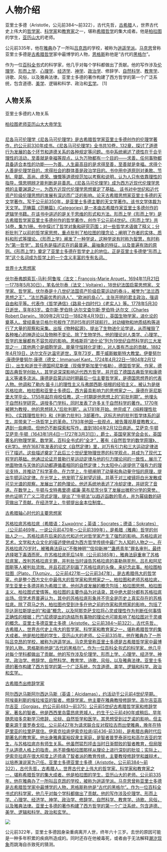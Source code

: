 #                                人物介绍

亚里士多德（Aristotle，公元前384～前322），古代先哲，[古希腊](https://baike.baidu.com/item/古希腊/14206?fromModule=lemma_inlink)人，世界古代史上伟大的[哲学家](https://baike.baidu.com/item/哲学家/3968?fromModule=lemma_inlink)、[科学家](https://baike.baidu.com/item/科学家/1210114?fromModule=lemma_inlink)和[教育家](https://baike.baidu.com/item/教育家/10341583?fromModule=lemma_inlink)之一，堪称[希腊哲学](https://baike.baidu.com/item/希腊哲学/8831966?fromModule=lemma_inlink)的集大成者。他是[柏拉图](https://baike.baidu.com/item/柏拉图/85471?fromModule=lemma_inlink)的学生，[亚历山大](https://baike.baidu.com/item/亚历山大/8196?fromModule=lemma_inlink)的老师。

公元前335年，他在[雅典](https://baike.baidu.com/item/雅典/588256?fromModule=lemma_inlink)办了一所叫[吕克昂](https://baike.baidu.com/item/吕克昂/8189009?fromModule=lemma_inlink)的学校，被称为[逍遥学派](https://baike.baidu.com/item/逍遥学派/6051262?fromModule=lemma_inlink)。[马克思](https://baike.baidu.com/item/马克思/161976?fromModule=lemma_inlink)曾称亚里士多德是[古希腊哲学](https://baike.baidu.com/item/古希腊哲学/24481?fromModule=lemma_inlink)家中最博学的人物，[恩格斯](https://baike.baidu.com/item/恩格斯/159912?fromModule=lemma_inlink)称他是“古代的[黑格尔](https://baike.baidu.com/item/黑格尔/149669?fromModule=lemma_inlink)”。

作为一位[百科全书](https://baike.baidu.com/item/百科全书/113479?fromModule=lemma_inlink)式的科学家，他几乎对每个学科都做出了贡献。他的写作涉及[伦理学](https://baike.baidu.com/item/伦理学/3712?fromModule=lemma_inlink)、[形而上学](https://baike.baidu.com/item/形而上学/13344939?fromModule=lemma_inlink)、[心理学](https://baike.baidu.com/item/心理学/6215?fromModule=lemma_inlink)、[经济学](https://baike.baidu.com/item/经济学/589379?fromModule=lemma_inlink)、[神学](https://baike.baidu.com/item/神学/2352809?fromModule=lemma_inlink)、[政治学](https://baike.baidu.com/item/政治学/1697?fromModule=lemma_inlink)、修辞学、[自然科学](https://baike.baidu.com/item/自然科学/260539?fromModule=lemma_inlink)、[教育学](https://baike.baidu.com/item/教育学/784408?fromModule=lemma_inlink)、诗歌、风俗，以及雅典法律。亚里士多德的著作构建了西方哲学的第一个广泛系统，包含道德、[美学](https://baike.baidu.com/item/美学/743?fromModule=lemma_inlink)、逻辑和科学、政治和[玄学](https://baike.baidu.com/item/玄学/101599?fromModule=lemma_inlink)。 [1] 

## 人物关系

亚里士多德的人物关系



[柏拉图老师](https://baike.baidu.com/item/柏拉图/85471?lemmaFrom=lemma_relation_starMap&fromModule=lemma_relation-starMap&lemmaIdFrom=26769)[亚历山大大帝学生](https://baike.baidu.com/item/亚历山大大帝/30529?lemmaFrom=lemma_relation_starMap&fromModule=lemma_relation-starMap&lemmaIdFrom=26769)

## 



[尼各马可伦理学《尼各马可伦理学》是古希腊哲学家亚里士多德创作的伦理学著作，约公元前330年成书。《尼各马可伦理学》全书共10卷，132章，探讨了道德行为发展的各个环节和道德关系的各种规定等问题。书中系统阐述了德性在于合乎理性的活动，至善就是幸福等观点，认为万物都有一个目的——求善，任何事物都具备适合本性的功能——为善。人生最高目的是求得至善，至善就是幸福。求得个人善是伦理学目的，求得社会的群体善是政治学目的。书中用中道原则对勇敢、节制、卑鄙、高尚、虚荣、慷慨等道德规范加以考察和说明，认为人只有依靠理性的指导，慎思明辨才能判断是非善恶。《尼各马可伦理学》成为西方近现代伦理学思想的主要渊源之一，为西方近现代伦理学思想奠定了基础。 该书对中世纪和近代资产阶级伦理思想的发展有深远而广泛的影响。](https://baike.baidu.com/item/尼各马可伦理学/1525483?lemmaFrom=lemma_starMap&fromModule=lemma_starMap&structureId=45bd8fd32d9dadb5b7d8108e&structureClickId=1525483&structureItemId=19986ed3ad281f3d663552ec&lemmaIdFrom=26769)[论天古希腊思想家亚里士多德的天文学著作。写于公元前350年，是亚里士多德主要的天文学著作。该书文学体裁为天文学。](https://baike.baidu.com/item/论天/22232552?lemmaFrom=lemma_starMap&fromModule=lemma_starMap&structureId=45bd8fd32d9dadb5b7d8108e&structureClickId=22232552&structureItemId=ca302112b8ed3240444629e4&lemmaIdFrom=26769)[范畴篇《范畴篇》(Categories) 是一本由古希腊作家亚里士多德创作的逻辑学书籍。在该书中讲述的是关于思维的形式和方法。](https://baike.baidu.com/item/范畴篇/12546646?lemmaFrom=lemma_starMap&fromModule=lemma_starMap&structureId=45bd8fd32d9dadb5b7d8108e&structureClickId=12546646&structureItemId=693724287319b208a13847d0&lemmaIdFrom=26769)[形而上学《形而上学》是古希腊哲学家亚里士多德创作的哲学著作，创作于公元前4世纪。《形而上学》共14卷，集为1册。书中探讨了哲学对象和研究范围；对一些哲学术语做了释义；分析批判了以前的哲学家思想，重点批判了柏拉图的理念论；阐明了作者的实体、质料和形式等理论。《形而上学》阐发了一种学说，这种学说有时称为智慧，有时称为“第一哲学”，其任务是描述实在的最普遍、最抽象的特征，以及普遍有效的原则。《形而上学》奠定了亚里士多德在哲学史上的地位。正是亚里士多德使“形而上学”这个名词成为哲学上的一个含义丰富的专有名词。](https://baike.baidu.com/item/形而上学/13344939?lemmaFrom=lemma_starMap&fromModule=lemma_starMap&structureId=45bd8fd32d9dadb5b7d8108e&structureClickId=13344939&structureItemId=d59481c0a9b4af8f9b31e686&lemmaIdFrom=26769)

[世界十大思想家](https://baike.baidu.com/starmap/view?nodeId=0c64d05c8f1b324119d96e5a&lemmaTitle=亚里士多德&lemmaId=26769&starMapFrom=lemma_starMap&fromModule=lemma_starMap)



[伏尔泰弗朗索瓦-马利·阿鲁埃（法文：François-Marie Arouet，1694年11月21日—1778年5月30日），笔名伏尔泰（法文：Voltaire），18世纪法国启蒙思想家、文学家、哲学家。伏尔泰是十八世纪法国资产阶级启蒙运动的泰斗，被誉为“法兰西思想之王”、“法兰西最优秀的诗人”、“欧洲的良心”。主张开明的君主政治，强调自由和平等。代表作《哲学通信》《路易十四时代》《老实人》等。1778年5月30日逝世，享年83岁。](https://baike.baidu.com/item/伏尔泰/5281?lemmaFrom=lemma_starMap&fromModule=lemma_starMap&structureId=0c64d05c8f1b324119d96e5a&structureClickId=5281&structureItemId=121b5b2a74dd075bb9eeb331&lemmaIdFrom=26769)[查尔斯·罗伯特·达尔文查尔斯·罗伯特·达尔文（Charles Robert Darwin，1809年2月12日—1882年4月19日），英国生物学家，进化论的奠基人。曾经乘坐贝格尔号舰作了历时5年的环球航行，对动植物和地质结构等进行了大量的观察和采集。出版《物种起源》，提出了生物进化论学说，从而摧毁了各种唯心的神造论以及物种不变论。除了生物学外，他的理论对人类学、心理学、哲学的发展都有不容忽视的影响。恩格斯将“进化论”列为19世纪自然科学的三大发现之一（其他两个是细胞学说、能量守恒转化定律），对人类有杰出的贡献。1882年4月19日，达尔文在达温宅逝世，享年73岁，葬于威斯敏斯特大教堂。](https://baike.baidu.com/item/查尔斯·罗伯特·达尔文/82699?lemmaFrom=lemma_starMap&fromModule=lemma_starMap&structureId=0c64d05c8f1b324119d96e5a&structureClickId=82699&structureItemId=b9ad24c52829f4c5d50e58e0&lemmaIdFrom=26769)[伊曼努尔·康德伊曼努尔·康德（德文：Immanuel Kant，1724年4月22日—1804年2月12日），出生和逝世于德国柯尼斯堡（现俄罗斯加里宁格勒），德国哲学家、作家，德国古典哲学创始人，其学说深深影响近代西方哲学，并开启了德国古典哲学和康德主义等诸多流派。康德是启蒙运动时期最后一位主要哲学家，是德国思想界的代表人物。他调和了勒内·笛卡儿的理性主义与弗朗西斯·培根的经验主义，被认为是继苏格拉底、柏拉图和亚里士多德后，西方最具影响力的思想家之一。康德在哥尼斯堡大学毕业。1755年起在母校任教，这一时期是他思想上的“前批判期”。他埋头于自然科学研究，讲授多门学科，同时发表了许多关于自然科学的著作。1770年被聘为教授，他的思想转入“后批判期”。从1781年开始。他完成了《纯粹理性批判》、《实践理性批判》和《判断力批判》3部著作。这标志他的批判哲学体系的诞生，并带来了一场哲学上的革命。1793年他因一些观点，被告蔑视基督教教义，遇到一些麻烦。但他仍不断探索和写作，直到1804年2月12日病逝。](https://baike.baidu.com/item/伊曼努尔·康德/2631177?lemmaFrom=lemma_starMap&fromModule=lemma_starMap&structureId=0c64d05c8f1b324119d96e5a&structureClickId=2631177&structureItemId=78a8591e553c87f8a9bb2303&lemmaIdFrom=26769)[艾萨克·牛顿艾萨克·牛顿（1643年1月4日—1727年3月31日），爵士，英国皇家学会会长，英国著名的物理学家、数学家，百科全书式的“全才”，著有《自然哲学的数学原理》、《光学》。他在1687年发表的论文《自然定律》里，对万有引力和三大运动定律进行了描述。这些描述奠定了此后三个世纪里物理世界的科学观点，并成为了现代工程学的基础。他通过论证开普勒行星运动定律与他的引力理论间的一致性，展示了地面物体与天体的运动都遵循着相同的自然定律；为太阳中心说提供了强有力的理论支持，并推动了科学革命。在力学上，牛顿阐明了动量和角动量守恒的原理，提出牛顿运动定律。在光学上，他发明了反射望远镜，并基于对三棱镜将白光发散成可见光谱的观察，发展出了颜色理论。他还系统地表述了冷却定律，并研究了音速。在数学上，牛顿与戈特弗里德·威廉·莱布尼茨分享了发展出微积分学的荣誉。他也证明了广义二项式定理，提出了“牛顿法”以趋近函数的零点，并为幂级数的研究做出了贡献。在经济学上，牛顿提出金本位制度。](https://baike.baidu.com/item/艾萨克·牛顿/1119240?lemmaFrom=lemma_starMap&fromModule=lemma_starMap&structureId=0c64d05c8f1b324119d96e5a&structureClickId=1119240&structureItemId=a079f3de4808fa20d7a44b31&lemmaIdFrom=26769)

[古希腊轴心时代的主要思想家](https://baike.baidu.com/starmap/view?nodeId=508cb2fb13f017169409ee45&lemmaTitle=亚里士多德&lemmaId=26769&starMapFrom=lemma_starMap&fromModule=lemma_starMap)



[苏格拉底苏格拉底（希腊语：Σωκράτης；英语：Socrates；德语：Sokrates）（公元前469年，一说公元前470年～公元前399年），是希腊（雅典）哲学的创始人之一。苏格拉底在后来的古代和近代对哲学家产生了强烈的影响。苏格拉底对艺术，文学和大众文化的描述使他成为西方哲学传统中最广为人知的人物之一。在苏格拉底70岁时，被雅典法庭以“不敬神明”“信仰新神”“蛊惑青年”罪名审判，最终选择喝下毒酒而死。在苏格拉底死后14年（公元前385年），雅典法庭重审了苏格拉底案，改判苏格拉底无罪，并判处当时诬告苏格拉底的美勒拖死刑，吕孔和阿尼图斯等人被判处流放。并且石匠还刻画了苏格拉底的头像，来纪念此事。](https://baike.baidu.com/item/苏格拉底/12690?lemmaFrom=lemma_starMap&fromModule=lemma_starMap&structureId=508cb2fb13f017169409ee45&structureClickId=12690&structureItemId=f97c8e26444da302f5c2c216&lemmaIdFrom=26769)[柏拉图柏拉图（Plato，Πλατών， 公元前427年—公元前347年），是古希腊伟大的哲学家，也是整个西方文化中最伟大的哲学家和思想家之一。柏拉图和老师苏格拉底，学生亚里士多德并称为希腊三贤。他创造或发展的概念包括：柏拉图思想、柏拉图主义、柏拉图式爱情等。柏拉图的主要作品为对话录，其中绝大部分都有苏格拉底出场。但学术界普遍认为，其中的苏格拉底形象并不完全是历史上真实存在的苏格拉底。除了荷马之外，柏拉图也受到许多在他之前的作家和思想家的影响，包括了毕达哥拉斯提出的“和谐”概念，以及阿那克萨戈拉将心灵或理性作为判断任何事情正确性的根据；巴门尼德提出的连结所有事物的理论也可能影响了柏拉图对于灵魂的概念。](https://baike.baidu.com/item/柏拉图/85471?lemmaFrom=lemma_starMap&fromModule=lemma_starMap&structureId=508cb2fb13f017169409ee45&structureClickId=85471&structureItemId=d4666d6431b9468d293d8cea&lemmaIdFrom=26769)[亚里士多德亚里士多德（Aristotle，公元前384～前322），古代先哲，古希腊人，世界古代史上伟大的哲学家、科学家和教育家之一，堪称希腊哲学的集大成者。他是柏拉图的学生，亚历山大的老师。公元前335年，他在雅典办了一所叫吕克昂的学校，被称为逍遥学派。马克思曾称亚里士多德是古希腊哲学家中最博学的人物，恩格斯称他是“古代的黑格尔”。作为一位百科全书式的科学家，他几乎对每个学科都做出了贡献。他的写作涉及伦理学、形而上学、心理学、经济学、神学、政治学、修辞学、自然科学、教育学、诗歌、风俗，以及雅典法律。亚里士多德的著作构建了西方哲学的第一个广泛系统，包含道德、美学、逻辑和科学、政治和玄学。](https://baike.baidu.com/item/亚里士多德/26769?lemmaFrom=lemma_starMap&fromModule=lemma_starMap&structureId=508cb2fb13f017169409ee45&structureClickId=26769&structureItemId=4b0ae63d014ed67ca302c3cd&lemmaIdFrom=26769)

[古希腊杰出修辞学家](https://baike.baidu.com/starmap/view?nodeId=5f49614e08c47264eff48e40&lemmaTitle=亚里士多德&lemmaId=26769&starMapFrom=lemma_starMap&fromModule=lemma_starMap)



[阿尔西达马斯阿尔西达马斯（英语：Alcidamas），约活动于公元前4世纪早期。阿埃奥利斯的埃拉埃亚的智者，修辞学家。他主要在雅典教授修辞学。](https://baike.baidu.com/item/阿尔西达马斯/15572471?lemmaFrom=lemma_starMap&fromModule=lemma_starMap&structureId=5f49614e08c47264eff48e40&structureClickId=15572471&structureItemId=287cbd9a779796aeaaf47084&lemmaIdFrom=26769)[高尔吉亚高尔吉亚（Gorgias，约公元前483～前375）公元前5世纪古希腊哲学家和修辞学家，著名的智者。他是西西里岛雷昂底恩城人，约生于公元前490年或稍后。早年随恩培多克勒学习修辞、论辩、自然哲学和医学。其思想受到过芝诺的影响，但主要来源于普罗泰戈拉。公元前427年为请求联合反对叙拉古而出使雅典，晚年在特萨里亚的拉里萨居住。](https://baike.baidu.com/item/高尔吉亚/7753932?lemmaFrom=lemma_starMap&fromModule=lemma_starMap&structureId=5f49614e08c47264eff48e40&structureClickId=7753932&structureItemId=12a0536188ace7d3133412f6&lemmaIdFrom=26769)[伊索克拉底伊索克拉底(前436-前338)，是希腊古典时代后期著名的教育家。他出身雅典富裕奴隶主家庭，是智者普罗泰哥拉和高尔吉亚的学生，与苏格拉底亦有师生关系。他虽然猛烈抨击当时日渐颓败的智者教育，但局限于从道德人格上的指责，尚不能像柏拉图那样从理论上进行深刻的批驳；实际上，伊索克拉底在很大程度上还师承了智者派的教育传统，主要教授修辞学和雄辩术，以培养演说家为己任。](https://baike.baidu.com/item/伊索克拉底/7105759?lemmaFrom=lemma_starMap&fromModule=lemma_starMap&structureId=5f49614e08c47264eff48e40&structureClickId=7105759&structureItemId=82c735fa4ffa002a5af719ca&lemmaIdFrom=26769)[亚里士多德亚里士多德（Aristotle，公元前384～前322），古代先哲，古希腊人，世界古代史上伟大的哲学家、科学家和教育家之一，堪称希腊哲学的集大成者。他是柏拉图的学生，亚历山大的老师。公元前335年，他在雅典办了一所叫吕克昂的学校，被称为逍遥学派。马克思曾称亚里士多德是古希腊哲学家中最博学的人物，恩格斯称他是“古代的黑格尔”。作为一位百科全书式的科学家，他几乎对每个学科都做出了贡献。他的写作涉及伦理学、形而上学、心理学、经济学、神学、政治学、修辞学、自然科学、教育学、诗歌、风俗，以及雅典法律。亚里士多德的著作构建了西方哲学的第一个广泛系统，包含道德、美学、逻辑和科学、政治和玄学。](https://baike.baidu.com/item/亚里士多德/26769?lemmaFrom=lemma_starMap&fromModule=lemma_starMap&structureId=5f49614e08c47264eff48e40&structureClickId=26769&structureItemId=4b0ae63d014ed67ca302c3cd&lemmaIdFrom=26769)



![](C:\Users\24133\OneDrive\d62a6059252dd42ac2c55289013b5bb5c8eab8c0.webp)

公元前322年，亚里士多德因身染重病离开人世，终年六十三岁。去世的原因可能是一种多年积累的疾病所造成的。同时还存在他被毒死，或者由于无法解释[潮汐现象](https://baike.baidu.com/item/潮汐现象/5824528?fromModule=lemma_inlink)而跳海自杀致死的猜测。